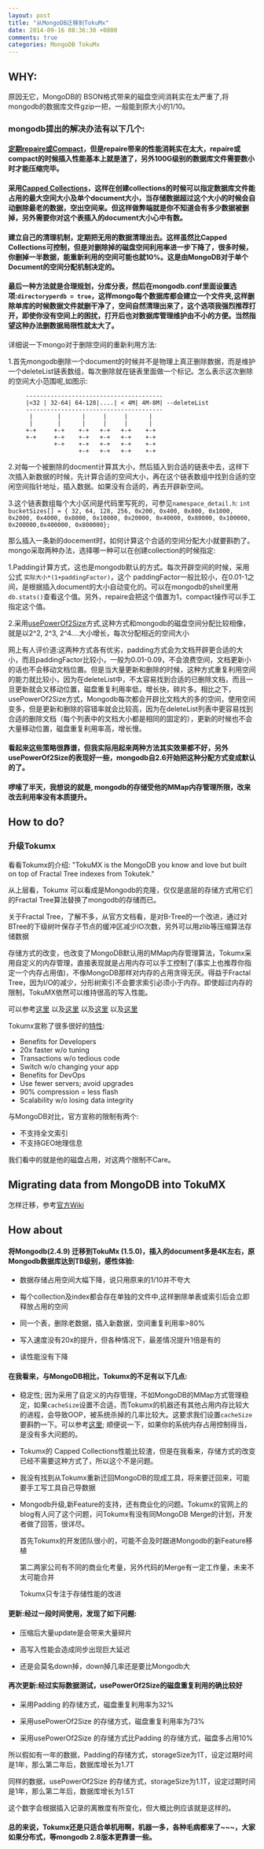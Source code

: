 ```yaml
---
layout: post
title: "从MongoDB迁移到TokuMx"
date: 2014-09-16 08:36:30 +0800
comments: true
categories: MongoDB TokuMx
---
```


## WHY:

原因无它，MongoDB的 BSON格式带来的磁盘空间消耗实在太严重了,将mongodb的数据库文件gzip一把，一般能到原大小的1/10。

### mongodb提出的解决办法有以下几个:

#### [定期repaire或Compact](http://docs.mongodb.org/manual/reference/method/db.repairDatabase/)，但是repaire带来的性能消耗实在太大，repaire或compact的时候插入性能基本上就是渣了，另外100G级别的数据库文件需要数小时才能压缩完毕。

#### 采用[Capped Collections](http://docs.mongodb.org/manual/core/capped-collections/)，这样在创建collections的时候可以指定数据库文件能占用的最大空间大小及单个document大小，当存储数据超过这个大小的时候会自动删除最老的数据，空出空间来。但这样做弊端就是你不知道会有多少数据被删掉，另外需要你对这个表插入的document大小心中有数。

#### 建立自己的清理机制，定期把无用的数据清理出去。这样虽然比Capped Collections可控制，但是对删除掉的磁盘空间利用率进一步下降了，很多时候，你删掉一半数据，能重新利用的空间可能也就10%。这是由MongoDB对于单个Document的空间分配机制决定的。

#### 最后一种方法就是合理规划，分库分表，然后在mongodb.conf里面设置选项:`directoryperdb = true`，这样mongo每个数据库都会建立一个文件夹,这样删除单库的时候数据文件就删干净了，空间自然清理出来了，这个选项我强烈推荐打开，即使你没有空间上的困扰，打开后也对数据库管理维护由不小的方便。当然指望这种办法删数据局限性就太大了。

详细说一下mongo对于删除空间的重新利用方法:

1.首先mongodb删除一个document的时候并不是物理上真正删除数据，而是维护一个deleteList链表数组，每次删除就在链表里面做一个标记。怎么表示这次删除的空间大小范围呢,如图示:

```
     ---------------------------------------
     |<32 | 32-64| 64-128|....| < 4M| 4M-8M| --deleteList
     ---------------------------------------
      |       |      |     |     |      |
      |       |      |     |     |      |
     +-+     +-+    +-+   +-+   +-+    +-+
     +-+     +-+    +-+   +-+   +-+    +-+
             +-+    +-+   +-+   +-+    +-+
                    +-+   +-+   +-+    +-+
```

2.对每一个被删除的docment计算其大小，然后插入到合适的链表中去，这样下次插入新数据的时候，先计算合适的空间大小，再在这个链表数组中找到合适的空闲空间指针地址，插入数据。如果没有合适的，再去开辟新空间。

3.这个链表数组每个大小区间是代码里写死的，可参见`namespace_detail.h`:
`int bucketSizes[] = { 32, 64, 128, 256, 0x200, 0x400, 0x800, 0x1000, 0x2000, 0x4000, 0x8000, 0x10000, 0x20000, 0x40000, 0x80000, 0x100000, 0x200000,0x400000, 0x800000};`


那么插入一条新的docement时，如何计算这个合适的空间分配大小就要斟酌了。mongo采取两种办法，选择哪一种可以在创建collection的时候指定:

1.Padding计算方式，这也是mongodb默认的方式。每次开辟空间的时候，采用公式 `实际大小*(1+paddingFactor)`，这个 paddingFactor一般比较小，在0.01-1之间，是根据插入document的大小自动变化的。可以在mongodb的shell里用`db.stats()`查看这个值。另外，repaire会把这个值置为1，compact操作可以手工指定这个值。

2.采用[usePowerOf2Size](http://docs.mongodb.org/manual/reference/command/collMod/)方式,这种方式和mongodb的磁盘空间分配比较相像，就是以2^2, 2^3, 2^4....大小增长，每次分配相近的空间大小

网上有人评价道:这两种方式各有优劣，padding方式会为文档开辟更合适的大小，而且paddingFactor比较小，一般为0.01-0.09，不会浪费空间，文档更新小的话也不会移动文档位置。但是当大量更新和删除的时候，这种方式重复利用空间的能力就比较小，因为在deleteList中，不太容易找到合适的已删除文档，而且一旦更新就会又移动位置，磁盘重复利用率低，增长快，碎片多。相比之下，usePowerOf2Size方式，Mongodb每次都会开辟比文档大的多的空间，使用空间变多，但是更新和删除的容错率就会比较高，因为在deleteList列表中更容易找到合适的删除文档（每个列表中的文档大小都是相同的固定的），更新的时候也不会大量移动位置，磁盘重复利用率高，增长慢。

#### 看起来这些策略很靠谱，但我实际用起来两种方法其实效果都不好，另外usePowerOf2Size的表现好一些，mongodb自2.6开始把这种分配方式变成默认的了。

#### 啰嗦了半天，我想说的就是, mongodb的存储受他的MMap内存管理所限，改来改去利用率没有本质提升。

## How to do?

### 升级Tokumx

看看Tokumx的介绍:
"TokuMX is the MongoDB you know and love but built on top of Fractal Tree indexes from Tokutek."

从上层看，Tokumx 可以看成是Mongodb的克隆，仅仅是底层的存储方式用它们的Fractal Tree算法替换了mongodb的存储而已。

关于Fractal Tree，了解不多，从官方文档看，是对B-Tree的一个改进，通过对BTree的下级树叶保存子节点的缓冲区减少IO次数，另外可以用zlib等压缩算法存储数据

存储方式的改变，也改变了MongoDB默认用的MMap内存管理算法，Tokumx采用自定义的内存管理，直接表现就是占用内存可以手工控制了(事实上也推荐你指定一个内存占用值)，不像MongoDB那样对内存的占用贪得无厌。得益于Fractal Tree，因为I/O的减少，分形树索引不会要求索引必须小于内存。即使超过内存的限制，TokuMX依然可以维持很高的写入性能。

可以参考[这里](http://www.tokutek.com/2013/07/how-tokumx-gets-great-compression-for-mongodb/)
以及[这里](http://www.tokutek.com/2013/07/tokumx-fractal-treer-indexes-what-are-they/)
以及[这里](http://forms.tokutek.com/acton/attachment/6118/f-0039/1/-/-/-/-/lsm-vs-fractal.pdf)
以及[这里](http://www.tokutek.com/wp-content/uploads/2012/09/BenderKuszmaul-tutorial-xldb12.pdf)

Tokumx宣称了很多很好的[特性](http://www.tokutek.com/products/tokumx-for-mongodb/):

* Benefits for Developers
* 20x faster w/o tuning
* Transactions w/o tedious code
* Switch w/o changing your app
* Benefits for DevOps
* Use fewer servers; avoid upgrades
* 90% compression = less flash
* Scalability w/o losing data integrity

与MongoDB对比，官方宣称的限制有两个:

* 不支持全文索引
* 不支持GEO地理信息

我们看中的就是他的磁盘占用，对这两个限制不Care。

## Migrating data from MongoDB into TokuMX

怎样迁移，参考[官方Wiki](https://github.com/Tokutek/mongo/wiki)

## How about

#### 将Mongodb(2.4.9) 迁移到TokuMx (1.5.0)，插入的document多是4K左右，原Mongodb数据库达到TB级别，感性体验:

* 数据存储占用空间大幅下降，说只用原来的1/10并不夸大

* 每个collection及index都会存在单独的文件中,这样删除单表或索引后会立即释放占用的空间

* 同一个表，删除老数据，插入新数据，空间重复利用率>80%

* 写入速度没有20x的提升，但各种情况下，最差情况提升1倍是有的

* 读性能没有下降

#### 在我看来，与MongoDB相比，Tokumx的不足有以下几点:

* 稳定性; 因为采用了自定义的内存管理，不如MongoDB的MMap方式管理稳定，如果`cacheSize`设置不合适，而Tokumx的机器还有其他占用内存比较大的进程，会导致OOP，被系统杀掉的几率比较大。这要求我们设置`cacheSize`要斟酌一下。可以参考[这里](http://docs.tokutek.com/tokumx/tokumx-server-parameters.html); 顺便说一下，如果你的系统内存占用控制得当，是没有多大问题的。

* Tokumx的 Capped Collections性能比较渣，但是在我看来，存储方式的改变已经不需要这种方式了，所以这个不是问题。

* 我没有找到从Tokumx重新迁回MongoDB的现成工具，将来要迁回来，可能要手工写工具自己导数据

* Mongodb升级,新Feature的支持，还有商业化的问题。Tokumx的官网上的blog有人问了这个问题，问Tokumx有没有同MongoDB Merge的计划，开发者做了回答，很详尽。

    首先Tokumx的开发团队很小的，可能不会及时跟进Mongodb的新Feature移植

    第二两家公司有不同的商业化考量，另外代码的Merge有一定工作量，未来不太可能合并

    Tokumx只专注于存储性能的改进


#### 更新:经过一段时间使用，发现了如下问题:

* 压缩后大量update是会带来大量碎片

* 高写入性能会造成同步出现巨大延迟

* 还是会莫名down掉，down掉几率还是要比Mongodb大

#### 再次更新:经过实际数据测试，usePowerOf2Size的磁盘重复利用的确比较好

* 采用Padding 的存储方式，磁盘重复利用率为32%

* 采用usePowerOf2Size 的存储方式，磁盘重复利用率为73%

* 采用usePowerOf2Size 的存储方式比Padding 的存储方式，磁盘多占用10%

所以假如有一年的数据，Padding的存储方式，storageSize为1T，设定过期时间是1年，那么第二年后，数据库增长为1.7T

同样的数据，usePowerOf2Size 的存储方式，storageSize为1.1T，设定过期时间是1年，那么第二年后，数据库增长为1.5T

这个数字会根据插入记录的离散度有所变化，但大概比例应该就是这样的。

#### 总的来说，Tokumx还是只适合单机用啊，机器一多，各种毛病都来了~~~，大家如果分布式，等mongodb 2.8版本更靠谱一些。


